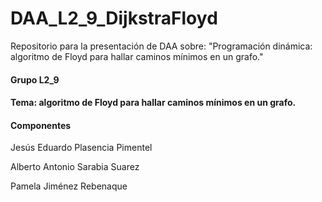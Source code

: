 # DAA_L2_9_DijkstraFloyd
Repositorio para la presentación de DAA sobre: "Programación dinámica: algoritmo de Floyd para hallar caminos mínimos en un grafo."

#### Grupo L2_9

#### Tema: algoritmo de Floyd para hallar caminos mínimos en un grafo.

#### Componentes

Jesús Eduardo Plasencia Pimentel

Alberto Antonio Sarabia Suarez

Pamela Jiménez Rebenaque

